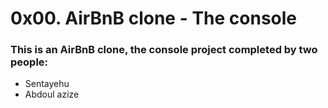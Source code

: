 # 0x00. AirBnB clone - The console

### This is an AirBnB clone, the console project completed by two people:

- Sentayehu
- Abdoul azize
